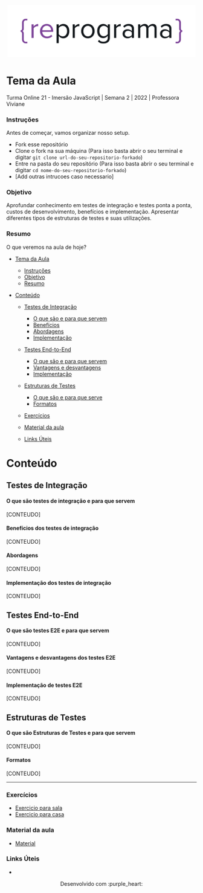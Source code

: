 <h1 align="center">
  <img src="assets/reprograma-fundos-claros.png" alt="logo reprograma" width="500">
</h1>

# Tema da Aula

Turma Online 21 - Imersão JavaScript | Semana 2 | 2022 | Professora Viviane

### Instruções
Antes de começar, vamos organizar nosso setup.
* Fork esse repositório 
* Clone o fork na sua máquina (Para isso basta abrir o seu terminal e digitar `git clone url-do-seu-repositorio-forkado`)
* Entre na pasta do seu repositório (Para isso basta abrir o seu terminal e digitar `cd nome-do-seu-repositorio-forkado`)
* [Add outras intrucoes caso necessario]

### Objetivo
Aprofundar conhecimento em testes de integração e testes ponta a ponta, custos de desenvolvimento, benefícios e implementação. Apresentar diferentes tipos de estruturas de testes e suas utilizações.

### Resumo
O que veremos na aula de hoje?
- [Tema da Aula](#tema-da-aula)
    - [Instruções](#instruções)
    - [Objetivo](#objetivo)
    - [Resumo](#resumo)

- [Conteúdo](#conteúdo)

  - [Testes de Integração](#testes-de-integração)
    - [O que são e para que servem ](#o-que-são-testes-de-integração-e-para-que-servem)
    - [Benefícios](#benefícios-dos-testes-de-integração)
    - [Abordagens](#abordagens)
    - [Implementação](#implementação-dos-testes-de-integração)
  
  - [Testes End-to-End](#testes-end-to-end)
    - [O que são e para que servem](#o-que-são-testes-e2e-e-para-que-servem)
    - [Vantagens e desvantagens](#vantagens-e-desvantagens-dos-testes-e2e)
    - [Implementação](#implementação-de-testes-e2e)

  - [Estruturas de Testes](#estruturas-de-testes)
    - [O que são e para que serve](#o-que-são-estruturas-de-testes-e-para-que-servem)
    - [Formatos](#formatos)

  - [Exercícios](#exercícios)
  - [Material da aula](#material-da-aula)
  - [Links Úteis](#links-úteis)

# Conteúdo

## Testes de Integração  
  #### O que são testes de integração e para que servem
  [CONTEUDO]

  #### Benefícios dos testes de integração
  [CONTEUDO]

  #### Abordagens
  [CONTEUDO]

  #### Implementação dos testes de integração
  [CONTEUDO]

## Testes End-to-End
   #### O que são testes E2E e para que servem
   [CONTEUDO]

   #### Vantagens e desvantagens dos testes E2E
   [CONTEUDO]

   #### Implementação de testes E2E
   [CONTEUDO]

## Estruturas de Testes
   #### O que são Estruturas de Testes e para que servem
   [CONTEUDO]

   #### Formatos
   [CONTEUDO]


***
### Exercícios 
* [Exercicio para sala](/exercicios/para-sala/)
* [Exercicio para casa](/exercicios/para-casa/)

### Material da aula 
* [Material](/material)

### Links Úteis
* 

<p align="center">
Desenvolvido com :purple_heart:  
</p>

